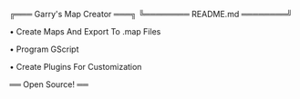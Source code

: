 ╔═══ Garry's Map Creator ═══╗
╚════════ README.md ════════╝

• Create Maps And Export To .map Files

• Program GScript

• Create Plugins For Customization

══ Open Source! ══
